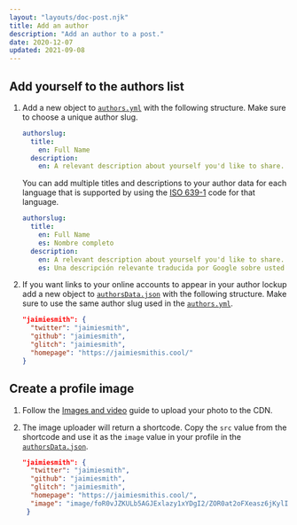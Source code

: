 ```yaml
---
layout: "layouts/doc-post.njk"
title: Add an author
description: "Add an author to a post."
date: 2020-12-07
updated: 2021-09-08
---
```


## Add yourself to the authors list

1. Add a new object to [`authors.yml`](https://github.com/GoogleChrome/developer.chrome.com/blob/main/site/_data/i18n/authors.yml) with the following structure. Make sure to choose a unique author slug.

   ```yml
   authorslug:
     title:
       en: Full Name
     description:
       en: A relevant description about yourself you'd like to share.
   ```

   You can add multiple titles and descriptions to your author data for each language that is supported by using the [ISO 639-1](https://en.wikipedia.org/wiki/List_of_ISO_639-1_codes) code for that language.

   ```yml
   authorslug:
     title:
       en: Full Name
       es: Nombre completo
     description:
       en: A relevant description about yourself you'd like to share.
       es: Una descripción relevante traducida por Google sobre usted que le gustaría compartir.
   ```

2. If you want links to your online accounts to appear in your author lockup add a new object to [`authorsData.json`](https://github.com/GoogleChrome/developer.chrome.com/blob/main/site/_data/authorsData.json) with the following structure. Make sure to use the same author slug used in the [`authors.yml`](https://github.com/GoogleChrome/developer.chrome.com/blob/main/site/_data/i18n/authors.yml).

   ```json
   "jaimiesmith": {
     "twitter": "jaimiesmith",
     "github": "jaimiesmith",
     "glitch": "jaimiesmith",
     "homepage": "https://jaimiesmithis.cool/"
   }
   ```

## Create a profile image

1. Follow the [Images and video](/docs/handbook/how-to/add-media/) guide to upload your photo to the CDN.

2. The image uploader will return a shortcode. Copy the `src` value from the
   shortcode and use it as the `image` value in your profile in the [`authorsData.json`](https://github.com/GoogleChrome/developer.chrome.com/blob/main/site/_data/authorsData.json).

   ```json
   "jaimiesmith": {
     "twitter": "jaimiesmith",
     "github": "jaimiesmith",
     "glitch": "jaimiesmith",
     "homepage": "https://jaimiesmithis.cool/",
     "image": "image/foR0vJZKULb5AGJExlazy1xYDgI2/ZOR0at2oFXeasz6jKylI.jpg"
    }
   ```
